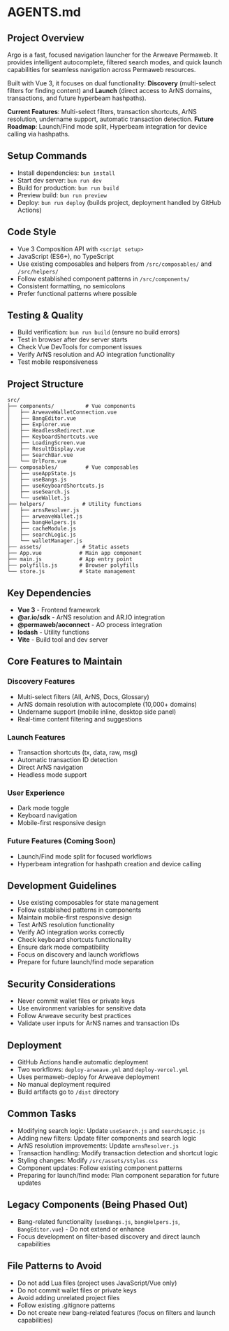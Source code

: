 # AGENTS.md

## Project Overview
Argo is a fast, focused navigation launcher for the Arweave Permaweb. It provides intelligent autocomplete, filtered search modes, and quick launch capabilities for seamless navigation across Permaweb resources.

Built with Vue 3, it focuses on dual functionality: **Discovery** (multi-select filters for finding content) and **Launch** (direct access to ArNS domains, transactions, and future hyperbeam hashpaths).

**Current Features**: Multi-select filters, transaction shortcuts, ArNS resolution, undername support, automatic transaction detection.
**Future Roadmap**: Launch/Find mode split, Hyperbeam integration for device calling via hashpaths.

## Setup Commands
- Install dependencies: `bun install`
- Start dev server: `bun run dev`
- Build for production: `bun run build`
- Preview build: `bun run preview`
- Deploy: `bun run deploy` (builds project, deployment handled by GitHub Actions)

## Code Style
- Vue 3 Composition API with `<script setup>`
- JavaScript (ES6+), no TypeScript
- Use existing composables and helpers from `/src/composables/` and `/src/helpers/`
- Follow established component patterns in `/src/components/`
- Consistent formatting, no semicolons
- Prefer functional patterns where possible

## Testing & Quality
- Build verification: `bun run build` (ensure no build errors)
- Test in browser after dev server starts
- Check Vue DevTools for component issues
- Verify ArNS resolution and AO integration functionality
- Test mobile responsiveness

## Project Structure
```
src/
├── components/          # Vue components
│   ├── ArweaveWalletConnection.vue
│   ├── BangEditor.vue
│   ├── Explorer.vue
│   ├── HeadlessRedirect.vue
│   ├── KeyboardShortcuts.vue
│   ├── LoadingScreen.vue
│   ├── ResultDisplay.vue
│   ├── SearchBar.vue
│   └── UrlForm.vue
├── composables/         # Vue composables
│   ├── useAppState.js
│   ├── useBangs.js
│   ├── useKeyboardShortcuts.js
│   ├── useSearch.js
│   └── useWallet.js
├── helpers/            # Utility functions
│   ├── arnsResolver.js
│   ├── arweaveWallet.js
│   ├── bangHelpers.js
│   ├── cacheModule.js
│   ├── searchLogic.js
│   └── walletManager.js
├── assets/             # Static assets
├── App.vue            # Main app component
├── main.js            # App entry point
├── polyfills.js       # Browser polyfills
└── store.js           # State management
```

## Key Dependencies
- **Vue 3** - Frontend framework
- **@ar.io/sdk** - ArNS resolution and AR.IO integration
- **@permaweb/aoconnect** - AO process integration
- **lodash** - Utility functions
- **Vite** - Build tool and dev server

## Core Features to Maintain

### Discovery Features
- Multi-select filters (All, ArNS, Docs, Glossary)
- ArNS domain resolution with autocomplete (10,000+ domains)
- Undername support (mobile inline, desktop side panel)
- Real-time content filtering and suggestions

### Launch Features  
- Transaction shortcuts (tx, data, raw, msg)
- Automatic transaction ID detection
- Direct ArNS navigation
- Headless mode support

### User Experience
- Dark mode toggle
- Keyboard navigation
- Mobile-first responsive design

### Future Features (Coming Soon)
- Launch/Find mode split for focused workflows
- Hyperbeam integration for hashpath creation and device calling

## Development Guidelines
- Use existing composables for state management
- Follow established patterns in components
- Maintain mobile-first responsive design
- Test ArNS resolution functionality
- Verify AO integration works correctly
- Check keyboard shortcuts functionality
- Ensure dark mode compatibility
- Focus on discovery and launch workflows
- Prepare for future launch/find mode separation

## Security Considerations
- Never commit wallet files or private keys
- Use environment variables for sensitive data
- Follow Arweave security best practices
- Validate user inputs for ArNS names and transaction IDs

## Deployment
- GitHub Actions handle automatic deployment
- Two workflows: `deploy-arweave.yml` and `deploy-vercel.yml`
- Uses permaweb-deploy for Arweave deployment
- No manual deployment required
- Build artifacts go to `/dist` directory

## Common Tasks
- Modifying search logic: Update `useSearch.js` and `searchLogic.js`
- Adding new filters: Update filter components and search logic
- ArNS resolution improvements: Update `arnsResolver.js`
- Transaction handling: Modify transaction detection and shortcut logic
- Styling changes: Modify `/src/assets/styles.css`
- Component updates: Follow existing component patterns
- Preparing for launch/find mode: Plan component separation for future updates

## Legacy Components (Being Phased Out)
- Bang-related functionality (`useBangs.js`, `bangHelpers.js`, `BangEditor.vue`) - Do not extend or enhance
- Focus development on filter-based discovery and direct launch capabilities

## File Patterns to Avoid
- Do not add Lua files (project uses JavaScript/Vue only)
- Do not commit wallet files or private keys
- Avoid adding unrelated project files
- Follow existing .gitignore patterns
- Do not create new bang-related features (focus on filters and launch capabilities)